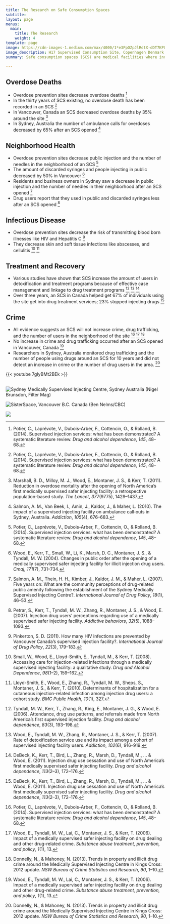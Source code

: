 ```yaml
---
title: The Research on Safe Consumption Spaces
subtitle:
layout: page
menus:
  main:
    title: The Research
    weight: 4
template: page
image: https://cdn-images-1.medium.com/max/4000/1*e3PpOZpJlRdtX-dDT7KPQw.jpeg
image_description: H17 Supervised Consumption Site, Copenhagen Denmark (*Kasper L*ø*ftgaard, Vice)
summary: Safe consumption spaces (SCS) are medical facilities where individuals can use drugs under medical supervision. They are an evidence-based solution to decrease deaths due to drug overdoses, public injection, and discarded needles. Over 100 SCS exist in 12 different countries and there have been no deaths on site. <br><br>Thirty years of evidence show safe consumption spaces have decreased rates of overdose fatality, public injection, discarded needles, and contractions of HIV and Hepatitis C. Increases in crime have not been found, but increased participation in drug and alcohol treatment programs has. Below is a summary of the research on the above topics.<br><br>

---
```



## Overdose Deaths

* Overdose prevention sites decrease overdose deaths [^1]
* In the thirty years of SCS existing, no overdose death has been recorded in an SCS [^1]
* In Vancouver, Canada an SCS decreased overdose deaths by 35% around the site [^2]
* In Sydney, Australia the number of ambulance calls for overdoses decreased by 65% after an SCS opened [^3]

## Neighborhood Health

* Overdose prevention sites decrease public injection and the number of needles in the neighborhood of an SCS [^1]
* The amount of discarded syringes and people injecting in public decreased by 50% in Vancouver [^4]
* Residents and business owners in Sydney saw a decrease in public injection and the number of needles in their neighborhood after an SCS opened [^5]
* Drug users report that they used in public and discarded syringes less after an SCS opened [^6]


## Infectious Disease

* Overdose prevention sites decrease the risk of transmitting blood born illnesses like HIV and Hepatitis C [^7]
* They decrease skin and soft tissue infections like abscesses, and cellulitis [^8] [^9]

## Treatment and Recovery

* Various studies have shown that SCS increase the amount of users in detoxification and treatment programs because of effective case management and linkage to drug treatment programs [^10] [^11] [^12]
* Over three years, an SCS in Canada helped get 67% of individuals using the site get into drug treatment services; 23% stopped injecting drugs [^12]

## Crime

* All evidence suggests an SCS will not increase crime, drug trafficking, and the number of users in the neighborhood of the site [^1] [^13] [^14]
* No increase in crime and drug trafficking occurred after an SCS opened in Vancouver, Canada [^13]
* Researchers in Sydney, Australia monitored drug trafficking and the number of people using drugs around an SCS for 10 years and did not detect an increase in crime or the number of drug users in the area. [^14]

{{< youtube 7gIyBMt2BEk >}}<br><br>

[^1]: Potier, C., Laprévote, V., Dubois-Arber, F., Cottencin, O., & Rolland, B. (2014). Supervised injection services: what has been demonstrated? A systematic literature review. *Drug and alcohol dependence*, *145*, 48–68.

[^2]: Marshall, B. D., Milloy, M. J., Wood, E., Montaner, J. S., & Kerr, T. (2011). Reduction in overdose mortality after the opening of North America’s first medically supervised safer injecting facility: a retrospective population-based study. *The Lancet*, *377*(9775), 1429–1437.

[^3]: Salmon, A. M., Van Beek, I., Amin, J., Kaldor, J., & Maher, L. (2010). The impact of a supervised injecting facility on ambulance call‐outs in Sydney, Australia. *Addiction*, *105*(4), 676–683.

[^4]: Wood, E., Kerr, T., Small, W., Li, K., Marsh, D. C., Montaner, J. S., & Tyndall, M. W. (2004). Changes in public order after the opening of a medically supervised safer injecting facility for illicit injection drug users. *Cmaj*, *171*(7), 731–734.

[^5]: Salmon, A. M., Thein, H. H., Kimber, J., Kaldor, J. M., & Maher, L. (2007). Five years on: What are the community perceptions of drug-related public amenity following the establishment of the Sydney Medically Supervised Injecting Centre?. *International Journal of Drug Policy*, *18*(1), 46–53.

[^6]: Petrar, S., Kerr, T., Tyndall, M. W., Zhang, R., Montaner, J. S., & Wood, E. (2007). Injection drug users’ perceptions regarding use of a medically supervised safer injecting facility. *Addictive behaviors*, *32*(5), 1088–1093.

[^7]: Pinkerton, S. D. (2011). How many HIV infections are prevented by Vancouver Canada’s supervised injection facility?. *International Journal of Drug Policy*, *22*(3), 179–183.

[^8]: Small, W., Wood, E., Lloyd-Smith, E., Tyndall, M., & Kerr, T. (2008). Accessing care for injection-related infections through a medically supervised injecting facility: a qualitative study. *Drug and Alcohol Dependence*, *98*(1–2), 159–162.

[^9]: Lloyd-Smith, E., Wood, E., Zhang, R., Tyndall, M. W., Sheps, S., Montaner, J. S., & Kerr, T. (2010). Determinants of hospitalization for a cutaneous injection-related infection among injection drug users: a cohort study. *BMC Public Health*, *10*(1), 327.

[^10]: Tyndall, M. W., Kerr, T., Zhang, R., King, E., Montaner, J. G., & Wood, E. (2006). Attendance, drug use patterns, and referrals made from North America’s first supervised injection facility. *Drug and alcohol dependence*, *83*(3), 193–198.

[^11]: Wood, E., Tyndall, M. W., Zhang, R., Montaner, J. S., & Kerr, T. (2007). Rate of detoxification service use and its impact among a cohort of supervised injecting facility users. *Addiction*, *102*(6), 916–919.

[^12]: DeBeck, K., Kerr, T., Bird, L., Zhang, R., Marsh, D., Tyndall, M., … & Wood, E. (2011). Injection drug use cessation and use of North America’s first medically supervised safer injecting facility. *Drug and alcohol dependence*, *113*(2–3), 172–176.

[^13]: Wood, E., Tyndall, M. W., Lai, C., Montaner, J. S., & Kerr, T. (2006). Impact of a medically supervised safer injecting facility on drug dealing and other drug-related crime. *Substance abuse treatment, prevention, and policy*, *1*(1), 13.

[^14]: Donnelly, N., & Mahoney, N. (2013). Trends in property and illicit drug crime around the Medically Supervised Injecting Centre in Kings Cross: 2012 update. *NSW Bureau of Crime Statistics and Research*, *90*, 1–10.

 ![Sydney Medically Supervised Injecting Centre, Sydney Australia (Nigel Brunsdon, Filter Mag)](https://cdn-images-1.medium.com/max/2000/1*kIbtlSgd6KMLgNEOm4t3FA.jpeg)

 ![SisterSpace, Vancouver B.C. Canada (Ben Nelms/CBC)](https://cdn-images-1.medium.com/max/2000/1*afu0uALCoD_R84Y7nNZggw.jpeg)

 ![](https://cdn-images-1.medium.com/max/2000/1*nNBtJ4MNy1D912RHNZQ6Bg.jpeg)

